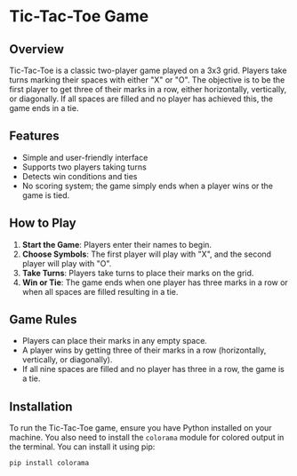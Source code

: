# Tic-Tac-Toe Game

## Overview

Tic-Tac-Toe is a classic two-player game played on a 3x3 grid. Players take turns marking their spaces with either "X" or "O". The objective is to be the first player to get three of their marks in a row, either horizontally, vertically, or diagonally. If all spaces are filled and no player has achieved this, the game ends in a tie.

## Features

- Simple and user-friendly interface
- Supports two players taking turns
- Detects win conditions and ties
- No scoring system; the game simply ends when a player wins or the game is tied.

## How to Play

1. **Start the Game**: Players enter their names to begin.
2. **Choose Symbols**: The first player will play with "X", and the second player will play with "O".
3. **Take Turns**: Players take turns to place their marks on the grid.
4. **Win or Tie**: The game ends when one player has three marks in a row or when all spaces are filled resulting in a tie.

## Game Rules

- Players can place their marks in any empty space.
- A player wins by getting three of their marks in a row (horizontally, vertically, or diagonally).
- If all nine spaces are filled and no player has three in a row, the game is a tie.

## Installation

To run the Tic-Tac-Toe game, ensure you have Python installed on your machine. You also need to install the `colorama` module for colored output in the terminal. You can install it using pip:

```bash
pip install colorama
